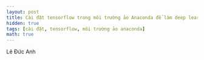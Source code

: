```yaml
---
layout: post
title: Cài đặt tensorflow trong môi trường ảo Anaconda để làm deep learning.
hidden: true
tags: [cài đặt, tensorflow, môi trường ảo anaconda]
math: true
---
```


Lê Đức Anh






